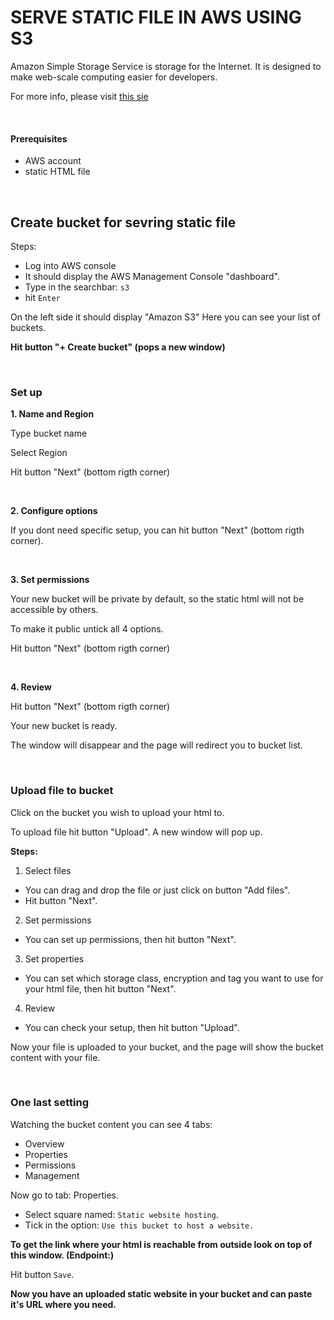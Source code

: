 # SERVE STATIC FILE IN AWS USING S3

Amazon Simple Storage Service is storage for the Internet. It is designed to make web-scale computing easier for developers.

For more info, please visit [this sie](https://docs.aws.amazon.com/AmazonS3/latest/dev/Welcome.html)

<br>


#### Prerequisites

 - AWS account 
 - static HTML file


<br>

## Create bucket for sevring static file

Steps:

  - Log into AWS console
  - It should display the AWS Management Console "dashboard".
  - Type in the searchbar: ` s3 `
  - hit `Enter`

On the left side it should display "Amazon S3"
Here you can see your list of buckets.

**Hit button "+ Create bucket" (pops a new window)**

<br>

### Set up

**1. Name and Region**

Type bucket name

Select Region

Hit button "Next" (bottom rigth corner)

<br>

**2. Configure options**

If you dont need specific setup, you can hit button "Next" (bottom rigth corner).

<br>

**3. Set permissions**

Your new bucket will be private by default, so the static html will not be accessible by others.

To make it public untick all 4 options.

Hit button "Next" (bottom rigth corner)

<br>

**4. Review**

Hit button "Next" (bottom rigth corner)

Your new bucket is ready.

The window will disappear and the page will redirect you to bucket list.


<br>

### Upload file to bucket

Click on the bucket you wish to upload your html to.

To upload file hit button "Upload".
A new window will pop up.


**Steps:**

1. Select files
 - You can drag and drop the file or just click on button "Add files".
 - Hit button "Next".

2.  Set permissions
 - You can set up permissions, then hit button "Next".

3. Set properties
 - You can set which storage class, encryption and tag you want to use for your html file, then hit button "Next".

4. Review
 - You can check your setup, then hit button "Upload".

Now your file is uploaded to your bucket, and the page will show the bucket content with your file.

<br>

### One last setting

Watching the bucket content you can see 4 tabs: 

  - Overview
  - Properties
  - Permissions
  - Management

Now go to tab: Properties.

 - Select square named: `Static website hosting`.
 - Tick in the option: `Use this bucket to host a website.`

**To get the link where your html is reachable from outside look on top of this window. (Endpoint:)**

Hit button `Save`.

**Now you have an uploaded static website in your bucket and can paste it's URL where you need.**

